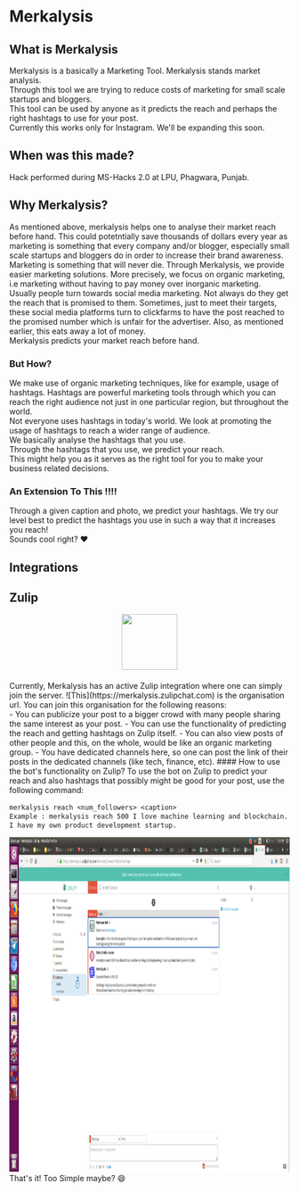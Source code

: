 # Merkalysis

## What is Merkalysis
Merkalysis is a basically a Marketing Tool. Merkalysis stands market analysis.<br>
Through this tool we are trying to reduce costs of marketing for small scale startups and bloggers.<br>
This tool can be used by anyone as it predicts the reach and perhaps the right hashtags to use for your post.<br>
Currently this works only for Instagram. We'll be expanding this soon.


## When was this made?
Hack performed during MS-Hacks 2.0 at LPU, Phagwara, Punjab.

## Why Merkalysis?
As mentioned above, merkalysis helps one to analyse their market reach before hand. This could potetntially save thousands of dollars every year as marketing is something that every company and/or blogger, especially small scale startups and bloggers do in order to increase their brand awareness.<br>
Marketing is something that will never die. Through Merkalysis, we provide easier marketing solutions. More precisely, we focus on organic marketing, i.e marketing without having to pay money over inorganic marketing.<br>
Usually people turn towards social media marketing. Not always do they get the reach that is promised to them. Sometimes, just to meet their targets, these social media platforms turn to clickfarms to have the post reached to the promised number which is unfair for the advertiser. Also, as mentioned earlier, this eats away a lot of money.<br>
Merkalysis predicts your market reach before hand.
### But How?
We make use of organic marketing techniques, like for example, usage of hashtags. Hashtags are powerful marketing tools through which you can reach the right audience not just in one particular region, but throughout the world.<br>
Not everyone uses hashtags in today's world. We look at promoting the usage of hashtags to reach a wider range of audience.<br>
We basically analyse the hashtags that you use.<br>
Through the hashtags that you use, we predict your reach.<br>
This might help you as it serves as the right tool for you to make your business related decisions.<br>
### An Extension To This !!!!
Through a given caption and photo, we predict your hashtags. We try our level best to predict the hashtags you use in such a way that it increases you reach!<br>
Sounds cool right? :heart: <br>

## Integrations

## Zulip
<center><img src="https://raw.githubusercontent.com/zulip/swift-zulip-api/master/assets/zulip-logo.png" width="100" height="100"></center><br>
Currently, Merkalysis has an active Zulip integration where one can simply join the server. ![This](https://merkalysis.zulipchat.com) is the organisation url. You can join this organisation for the following reasons:<br>
- You can publicize your post to a bigger crowd with many people sharing the same interest as your post.
- You can use the functionality of predicting the reach and getting hashtags on Zulip itself.
- You can also view posts of other people and this, on the whole, would be like an organic marketing group.
- You have dedicated channels here, so one can post the link of their posts in the dedicated channels (like tech, finance, etc).
#### How to use the bot's functionality on Zulip?
To use the bot on Zulip to predict your reach and also hashtags that possibly might be good for your post, use the following command:<br>

    merkalysis reach <num_followers> <caption>
    Example : merkalysis reach 500 I love machine learning and blockchain. I have my own product development startup.
   
<img src="images/zulip.png" width="1000" height="600"><br>
That's it! Too Simple maybe? :smile:




